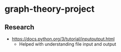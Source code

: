# graph-theory-project


## Research
* https://docs.python.org/3/tutorial/inputoutput.html
  * Helped with understanding file input and output
